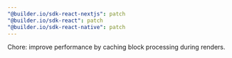 ```yaml
---
"@builder.io/sdk-react-nextjs": patch
"@builder.io/sdk-react": patch
"@builder.io/sdk-react-native": patch
---
```


Chore: improve performance by caching block processing during renders.
